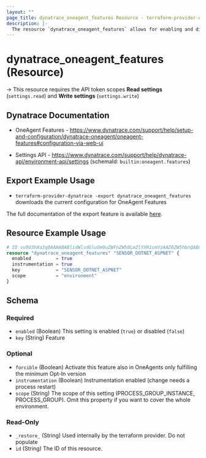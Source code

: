 ```yaml
---
layout: ""
page_title: dynatrace_oneagent_features Resource - terraform-provider-dynatrace"
description: |-
  The resource `dynatrace_oneagent_features` allows for enabling and disabling OneAgent Features (Sensors, ...)
---
```


# dynatrace_oneagent_features (Resource)

-> This resource requires the API token scopes **Read settings** (`settings.read`) and **Write settings** (`settings.write`)

## Dynatrace Documentation

- OneAgent Features - https://www.dynatrace.com/support/help/setup-and-configuration/dynatrace-oneagent/oneagent-features#configuration-via-web-ui

- Settings API - https://www.dynatrace.com/support/help/dynatrace-api/environment-api/settings (schemaId: `builtin:oneagent.features`)

## Export Example Usage

- `terraform-provider-dynatrace -export dynatrace_oneagent_features` downloads the current configuration for OneAgent Features

The full documentation of the export feature is available [here](https://registry.terraform.io/providers/dynatrace-oss/dynatrace/latest/docs/guides/export-v2).

## Resource Example Usage

```terraform
# ID vu9U3hXa3q0AAAABABlidWlsdGluOm9uZWFnZW50LmZlYXR1cmVzAAZ0ZW5hbnQABnRlbmFudAAkMWQzYjY4ODMtOWViZi0zMDljLTg1YjktNjg4OTcxYzE3NDM1vu9U3hXa3q0
resource "dynatrace_oneagent_features" "SENSOR_DOTNET_ASPNET" {
  enabled         = true
  instrumentation = true
  key             = "SENSOR_DOTNET_ASPNET"
  scope           = "environment"
}
```

<!-- schema generated by tfplugindocs -->
## Schema

### Required

- `enabled` (Boolean) This setting is enabled (`true`) or disabled (`false`)
- `key` (String) Feature

### Optional

- `forcible` (Boolean) Activate this feature also in OneAgents only fulfilling the minimum Opt-In version
- `instrumentation` (Boolean) Instrumentation enabled (change needs a process restart)
- `scope` (String) The scope of this setting (PROCESS_GROUP_INSTANCE, PROCESS_GROUP). Omit this property if you want to cover the whole environment.

### Read-Only

- `_restore_` (String) Used internally by the terraform provider. Do not populate
- `id` (String) The ID of this resource.
 